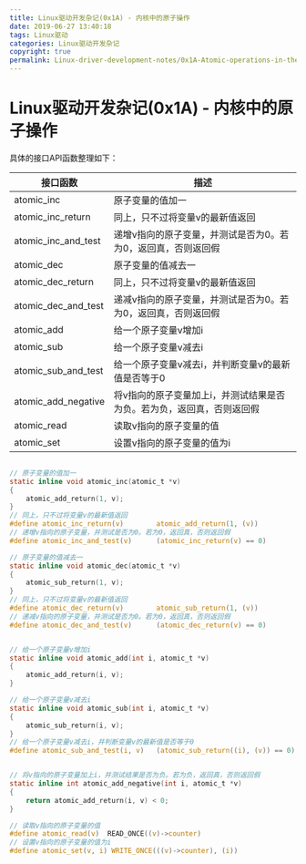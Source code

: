 ```yaml
---
title: Linux驱动开发杂记(0x1A) - 内核中的原子操作
date: 2019-06-27 13:40:18
tags: Linux驱动
categories: Linux驱动开发杂记
copyright: true
permalink: Linux-driver-development-notes/0x1A-Atomic-operations-in-the-kernel.html
---
```


# Linux驱动开发杂记(0x1A) - 内核中的原子操作

具体的接口API函数整理如下：

| 接口函数            | 描述                                                         |
| ------------------- | ------------------------------------------------------------ |
| atomic_inc          | 原子变量的值加一                                             |
| atomic_inc_return   | 同上，只不过将变量v的最新值返回                              |
| atomic_inc_and_test | 递增v指向的原子变量，并测试是否为0。若为0，返回真，否则返回假 |
| atomic_dec          | 原子变量的值减去一                                           |
| atomic_dec_return   | 同上，只不过将变量v的最新值返回                              |
| atomic_dec_and_test | 递减v指向的原子变量，并测试是否为0。若为0，返回真，否则返回假 |
| atomic_add          | 给一个原子变量v增加i                                         |
| atomic_sub          | 给一个原子变量v减去i                                         |
| atomic_sub_and_test | 给一个原子变量v减去i，并判断变量v的最新值是否等于0           |
| atomic_add_negative | 将v指向的原子变量加上i，并测试结果是否为负。若为负，返回真，否则返回假 |
| atomic_read         | 读取v指向的原子变量的值                                      |
| atomic_set          | 设置v指向的原子变量的值为i                                   |

 

```c

// 原子变量的值加一
static inline void atomic_inc(atomic_t *v)
{
	atomic_add_return(1, v);
}
// 同上，只不过将变量v的最新值返回
#define atomic_inc_return(v)		atomic_add_return(1, (v))
// 递增v指向的原子变量，并测试是否为0。若为0，返回真，否则返回假
#define atomic_inc_and_test(v)		(atomic_inc_return(v) == 0)

// 原子变量的值减去一
static inline void atomic_dec(atomic_t *v)
{
	atomic_sub_return(1, v);
}
// 同上，只不过将变量v的最新值返回
#define atomic_dec_return(v)		atomic_sub_return(1, (v))
// 递减v指向的原子变量，并测试是否为0。若为0，返回真，否则返回假
#define atomic_dec_and_test(v)		(atomic_dec_return(v) == 0)


// 给一个原子变量v增加i
static inline void atomic_add(int i, atomic_t *v)
{
	atomic_add_return(i, v);
}

// 给一个原子变量v减去i
static inline void atomic_sub(int i, atomic_t *v)
{
	atomic_sub_return(i, v);
}
// 给一个原子变量v减去i，并判断变量v的最新值是否等于0
#define atomic_sub_and_test(i, v)	(atomic_sub_return((i), (v)) == 0)


// 将v指向的原子变量加上i，并测试结果是否为负。若为负，返回真，否则返回假
static inline int atomic_add_negative(int i, atomic_t *v)
{
	return atomic_add_return(i, v) < 0;
}

// 读取v指向的原子变量的值
#define atomic_read(v)	READ_ONCE((v)->counter)
// 设置v指向的原子变量的值为i
#define atomic_set(v, i) WRITE_ONCE(((v)->counter), (i))

```

